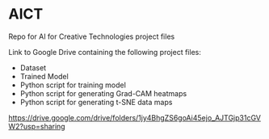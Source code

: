 # AICT
Repo for AI for Creative Technologies project files

Link to Google Drive containing the following project files:
  - Dataset
  - Trained Model
  - Python script for training model
  - Python script for generating Grad-CAM heatmaps
  - Python script for generating t-SNE data maps

https://drive.google.com/drive/folders/1jy4BhgZS6goAi45ejo_AJTGjp31cGVW2?usp=sharing
